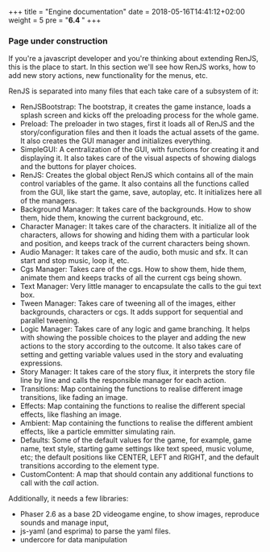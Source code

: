 +++
title = "Engine documentation"
date =  2018-05-16T14:41:12+02:00
weight = 5
pre = "<b>6.4 </b>"
+++

### Page under construction

If you're a javascript developer and you're thinking about extending RenJS, this is the place to start. In this section we'll see how RenJS works, how to add new story actions, new functionality for the menus, etc. 

RenJS is separated into many files that each take care of a subsystem of it:

* RenJSBootstrap: The bootstrap, it creates the game instance, loads a splash screen and kicks off the preloading process for the whole game.
* Preload: The preloader in two stages, first it loads all of RenJS and the story/configuration files and then it loads the actual assets of the game. It also creates the GUI manager and initializes everything.
* SimpleGUI: A centralization of the GUI, with functions for creating it and displaying it. It also takes care of the visual aspects of showing dialogs and the buttons for player choices.
* RenJS: Creates the global object RenJS which contains all of the main control variables of the game. It also contains all the functions called from the GUI, like start the game, save, autoplay, etc. It initializes here all of the managers.
* Background Manager: It takes care of the backgrounds. How to show them, hide them, knowing the current background, etc.
* Character Manager: It takes care of the characters. It initialize all of the characters, allows for showing and hiding them with a particular look and position, and keeps track of the current characters being shown.
* Audio Manager: It takes care of the audio, both music and sfx. It can start and stop music, loop it, etc.
* Cgs Manager: Takes care of the cgs. How to show them, hide them, animate them and keeps tracks of all the current cgs being shown.
* Text Manager: Very little manager to encapsulate the calls to the gui text box.
* Tween Manager: Takes care of tweening all of the images, either backgrounds, characters or cgs. It adds support for sequential and parallel tweening.
* Logic Manager: Takes care of any logic and game branching. It helps with showing the possible choices to the player and adding the new actions to the story according to the outcome. It also takes care of setting and getting variable values used in the story and evaluating expressions.
* Story Manager: It takes care of the story flux, it interprets the story file line by line and calls the responsible manager for each action.
* Transitions: Map containing the functions to realise different image transitions, like fading an image.
* Effects: Map containing the functions to realise the different special effects, like flashing an image.
* Ambient: Map containing the functions to realise the different ambient effects, like a particle emmitter simulating rain.
* Defaults: Some of the default values for the game, for example, game name, text style, starting game settings like text speed, music volume, etc; the default positions like CENTER, LEFT and RIGHT, and the default transitions according to the element type.
* CustomContent: A map that should contain any additional functions to call with the _call_ action.



Additionally, it needs a few libraries:

* Phaser 2.6 as a base 2D videogame engine, to show images, reproduce sounds and manage input, 
* js-yaml (and esprima) to parse the yaml files.
* undercore for data manipulation
